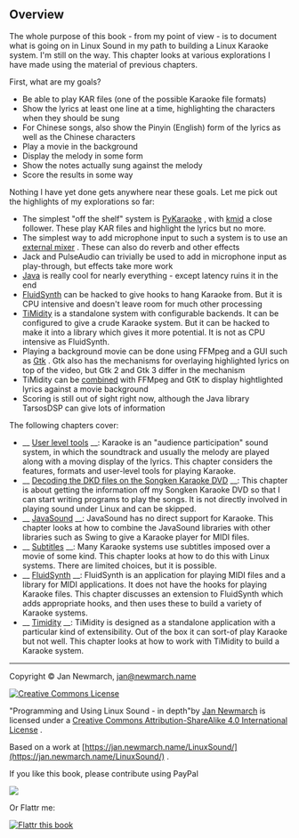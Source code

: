 
##  Overview 


The whole purpose of this book - from my point of view -
is to document what is going on in Linux Sound in my path
to building a Linux Karaoke system. I'm still on the way.
This chapter looks at various explorations I have made using
the material of previous chapters.


First, what are my goals?

+ Be able to play KAR files (one of the possible Karaoke file formats)
+ Show the lyrics at least one line at a time, highlighting the
characters when they should be sung
+ For Chinese songs, also show the Pinyin (English) form of
the lyrics as well as the Chinese characters
+ Play a movie in the background
+ Display the melody in some form
+ Show the notes actually sung against the melody
+ Score the results in some way

Nothing I have yet done gets anywhere near these goals.
Let me pick out the highlights of my explorations so far:

+ The simplest "off the shelf" system is [PyKaraoke](../User/) ,
with [kmid](../User/) a close follower.
These play KAR files and highlight the lyrics but no more.
+ The simplest way to add microphone input to such a system is to
use an [external mixer](../User/) .
These can also do reverb and other effects
+ Jack and PulseAudio can trivially be used to add in microphone
input as play-through, but effects take more work
+  [Java](../JavaSound/) is really cool for nearly everything - except latency
ruins it in the end
+  [FluidSynth](../FluidSynth/) can be hacked to
give hooks to hang Karaoke from. But it is CPU intensive
and doesn't leave room for much other processing
+  [TiMidity](../Timidity/) is a standalone system with
configurable backends. It can be configured to give a crude
Karaoke system. But it can be hacked to make it into a library
which gives it more potential. It is not as CPU intensive
as FluidSynth.
+ Playing a background movie can be done using FFMpeg and
a GUI such as [Gtk](../../Diversions/Gtk/) .
Gtk also has the mechanisms for overlaying highlighted lyrics
on top of the video, but Gtk 2 and Gtk 3 differ in the mechanism
+ TiMidity can be [combined](../Timidity/) with
FFMpeg and GtK to display hightlighted lyrics against a movie background
+ Scoring is still out of sight right now, although the Java library
TarsosDSP can give lots of information

The following chapters cover:

+ __ [User level tools](../User/) __: Karaoke is an "audience participation" sound system,
in which the soundtrack and usually the melody are played
along with a moving display of the lyrics.
This chapter considers the features, formats and user-level
tools for playing Karaoke.
+ __ [Decoding the DKD files on the Songken Karaoke DVD](../Sonken/) __: This chapter is about getting the information off my Songken Karaoke DVD
so that I can start writing programs to play the songs.
It is not directly involved in playing sound under Linux and can be skipped.
+ __ [JavaSound](../JavaSound/) __: JavaSound has no direct support for Karaoke. This chapter looks at how to combine the JavaSound libraries with other libraries such as Swing to give a Karaoke player for MIDI files.
+ __ [Subtitles](../Subtitles/) __: Many Karaoke systems use subtitles imposed over a movie of some kind. This chapter looks at how to do this with Linux systems. There are limited choices, but it is possible.
+ __ [FluidSynth](../FluidSynth/) __: FluidSynth is an application for playing MIDI files and a library for MIDI applications. It does not have the hooks for playing Karaoke files. This chapter discusses an extension to FluidSynth which adds appropriate hooks, and then uses these to build a variety of Karaoke systems.
+ __ [Timidity](TiMidity) __: TiMidity is designed as a standalone application with a particular kind of extensibility. Out of the box it can sort-of play Karaoke but not well. This chapter looks at how to work with TiMidity to build a Karaoke system.
***


Copyright © Jan Newmarch, jan@newmarch.name


<a href="http://creativecommons.org/licenses/by-sa/4.0/" rel="license">
<img alt="Creative Commons License" src="https://i.creativecommons.org/l/by-sa/4.0/88x31.png" style="border-width:0"/>
</a>


"Programming and Using Linux Sound - in depth"by [Jan Newmarch](https://jan.newmarch.name) is licensed under a [Creative Commons Attribution-ShareAlike 4.0 International License](http://creativecommons.org/licenses/by-sa/4.0/) .


Based on a work at [https://jan.newmarch.name/LinuxSound/](https://jan.newmarch.name/LinuxSound/) .


If you like this book, please contribute using PayPal


<a href="https://www.paypal.com/cgi-bin/webscr?cmd=_donations&amp;business=jan%40newmarch%2ename&amp;lc=AU&amp;item_name=LinuxSound&amp;currency_code=AUD&amp;bn=PP%2dDonationsBF%3abtn_donateCC_LG%2egif%3aNonHosted">
<img src="https://www.paypalobjects.com/WEBSCR-640-20110401-1/en_AU/i/btn/btn_donateCC_LG.gif"/>
</a>


Or Flattr me:


<a href="https://flattr.com/submit/auto?user_id=jannewmarch&amp;url=http://jan.newmarch.name&amp;title=Linux%20Sound&amp;description=Programming%20and%20Using%20Linu%20Sound&amp;language=en_GB&amp;tags=linux,sound,alsa,pulseaudio,JavaSound,MIDI&amp;category=text">
<img alt="Flattr this book" src="https://api.flattr.com/button/flattr-badge-large.png"/>
</a>
